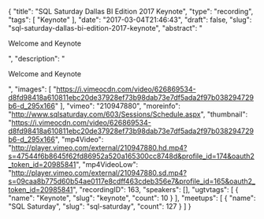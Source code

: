{
  "title": "SQL Saturday Dallas BI Edition 2017 Keynote",
  "type": "recording",
  "tags": [
    "Keynote"
  ],
  "date": "2017-03-04T21:46:43",
  "draft": false,
  "slug": "sql-saturday-dallas-bi-edition-2017-keynote",
  "abstract": "<p>Welcome and Keynote</p>",
  "description": "<p>Welcome and Keynote</p>",
  "images": [
    "https://i.vimeocdn.com/video/626869534-d8fd98418a610811ebc20de37928ef73b98dab73e7df5ada2f97b038294729b6-d_295x166"
  ],
  "vimeo": "210947880",
  "moreinfo": "http://www.sqlsaturday.com/603/Sessions/Schedule.aspx",
  "thumbnail": "https://i.vimeocdn.com/video/626869534-d8fd98418a610811ebc20de37928ef73b98dab73e7df5ada2f97b038294729b6-d_295x166",
  "mp4Video": "http://player.vimeo.com/external/210947880.hd.mp4?s=47544f6b8645f62fd86952a520a165300cc8748d&profile_id=174&oauth2_token_id=20985841",
  "mp4VideoLow": "http://player.vimeo.com/external/210947880.sd.mp4?s=09caa8b775d60b54ae0117e8cdff463cdeb356e7&profile_id=165&oauth2_token_id=20985841",
  "recordingID": 163,
  "speakers": [],
  "ugtvtags": [
    {
      "name": "Keynote",
      "slug": "keynote",
      "count": 10
    }
  ],
  "meetups": [
    {
      "name": "SQL Saturday",
      "slug": "sql-saturday",
      "count": 127
    }
  ]
}